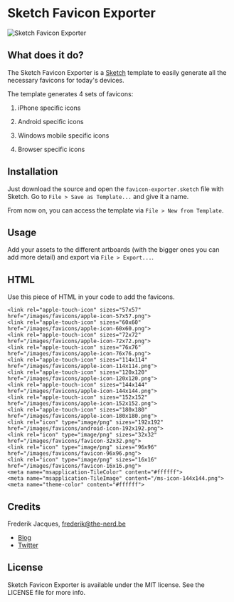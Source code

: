 # Sketch Favicon Exporter

![Sketch Favicon Exporter](http://cl.ly/0S1o3f1E2T45/favicon-exporter.png)

## What does it do?
The Sketch Favicon Exporter is a [Sketch](https://www.sketchapp.com) template to easily generate all the necessary favicons for today's devices.

The template generates 4 sets of favicons:

1. iPhone specific icons

2. Android specific icons

3. Windows mobile specific icons

4. Browser specific icons


## Installation
Just download the source and open the `favicon-exporter.sketch` file with Sketch. Go to `File > Save as Template...` and give it a name.

From now on, you can access the template via `File > New from Template`.

## Usage
Add your assets to the different artboards (with the bigger ones you can add more detail) and export via `File > Export...`.

## HTML
Use this piece of HTML in your code to add the favicons.

```
<link rel="apple-touch-icon" sizes="57x57" href="/images/favicons/apple-icon-57x57.png">
<link rel="apple-touch-icon" sizes="60x60" href="/images/favicons/apple-icon-60x60.png">
<link rel="apple-touch-icon" sizes="72x72" href="/images/favicons/apple-icon-72x72.png">
<link rel="apple-touch-icon" sizes="76x76" href="/images/favicons/apple-icon-76x76.png">
<link rel="apple-touch-icon" sizes="114x114" href="/images/favicons/apple-icon-114x114.png">
<link rel="apple-touch-icon" sizes="120x120" href="/images/favicons/apple-icon-120x120.png">
<link rel="apple-touch-icon" sizes="144x144" href="/images/favicons/apple-icon-144x144.png">
<link rel="apple-touch-icon" sizes="152x152" href="/images/favicons/apple-icon-152x152.png">
<link rel="apple-touch-icon" sizes="180x180" href="/images/favicons/apple-icon-180x180.png">
<link rel="icon" type="image/png" sizes="192x192"  href="/images/favicons/android-icon-192x192.png">
<link rel="icon" type="image/png" sizes="32x32" href="/images/favicons/favicon-32x32.png">
<link rel="icon" type="image/png" sizes="96x96" href="/images/favicons/favicon-96x96.png">
<link rel="icon" type="image/png" sizes="16x16" href="/images/favicons/favicon-16x16.png">
<meta name="msapplication-TileColor" content="#ffffff">
<meta name="msapplication-TileImage" content="/ms-icon-144x144.png">
<meta name="theme-color" content="#ffffff">
```

## Credits
Frederik Jacques, frederik@the-nerd.be

* [Blog](http://www.the-nerd.be/blog)
* [Twitter](http://www.twitter.com/thenerd_be)

## License

Sketch Favicon Exporter is available under the MIT license. See the LICENSE file for more info.
